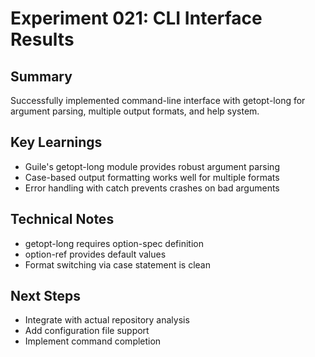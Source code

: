 # Experiment 021: CLI Interface Results

## Summary
Successfully implemented command-line interface with getopt-long for argument parsing, multiple output formats, and help system.

## Key Learnings
- Guile's getopt-long module provides robust argument parsing
- Case-based output formatting works well for multiple formats
- Error handling with catch prevents crashes on bad arguments

## Technical Notes
- getopt-long requires option-spec definition
- option-ref provides default values
- Format switching via case statement is clean

## Next Steps
- Integrate with actual repository analysis
- Add configuration file support
- Implement command completion